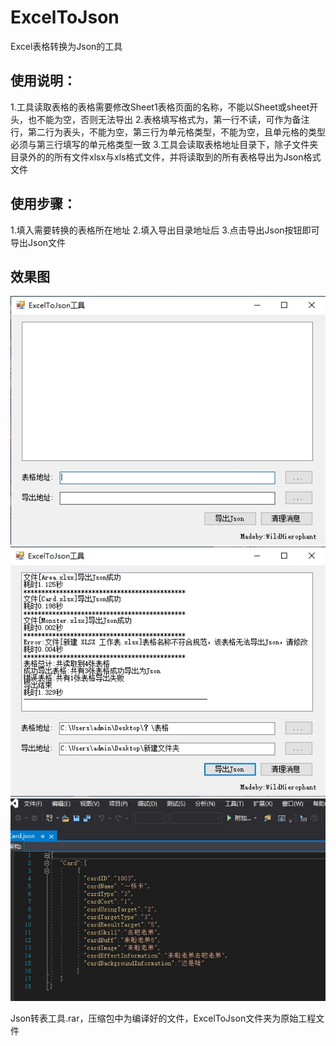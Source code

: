 # ExcelToJson
Excel表格转换为Json的工具

## 使用说明：
1.工具读取表格的表格需要修改Sheet1表格页面的名称，不能以Sheet或sheet开头，也不能为空，否则无法导出
2.表格填写格式为，第一行不读，可作为备注行，第二行为表头，不能为空，第三行为单元格类型，不能为空，且单元格的类型必须与第三行填写的单元格类型一致
3.工具会读取表格地址目录下，除子文件夹目录外的的所有文件xlsx与xls格式文件，并将读取到的所有表格导出为Json格式文件

## 使用步骤：
1.填入需要转换的表格所在地址
2.填入导出目录地址后
3.点击导出Json按钮即可导出Json文件

## 效果图
![image](https://github.com/WildHierophant/ExcelToJson/blob/master/2020528-185333.jpg)
![image](https://github.com/WildHierophant/ExcelToJson/blob/master/2020528-185505.jpg)
![image](https://github.com/WildHierophant/ExcelToJson/blob/master/2020528-185603.jpg)

Json转表工具.rar，压缩包中为编译好的文件，ExcelToJson文件夹为原始工程文件
